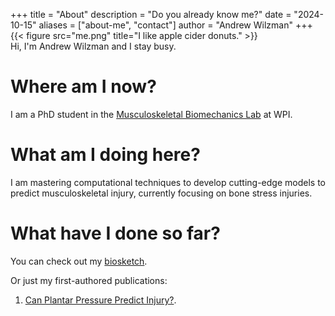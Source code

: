 +++
title = "About"
description = "Do you already know me?"
date = "2024-10-15"
aliases = ["about-me", "contact"]
author = "Andrew Wilzman"
+++
{{< figure src="me.png" title="I like apple cider donuts." >}}
<br>
Hi, I'm Andrew Wilzman and I stay busy.
<br>

# Where am I now?

I am a PhD student in the [Musculoskeletal Biomechanics Lab](https://wp.wpi.edu/mbl/) at WPI.

# What am I doing here?

I am mastering computational techniques to develop cutting-edge models to predict musculoskeletal injury, currently focusing on bone stress injuries.

# What have I done so far?

You can check out my [biosketch](https://awilzman.github.io/publications/intro/).

Or just my first-authored publications:
1. [Can Plantar Pressure Predict Injury?](https://awilzman.github.io/publications/plantar_pressure/).